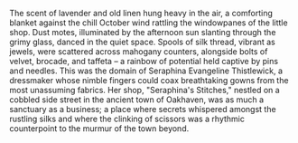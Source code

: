 The scent of lavender and old linen hung heavy in the air, a comforting blanket against the chill October wind rattling the windowpanes of the little shop.  Dust motes, illuminated by the afternoon sun slanting through the grimy glass, danced in the quiet space.  Spools of silk thread, vibrant as jewels, were scattered across mahogany counters, alongside bolts of velvet, brocade, and taffeta – a rainbow of potential held captive by pins and needles. This was the domain of  Seraphina Evangeline Thistlewick, a dressmaker whose nimble fingers could coax breathtaking gowns from the most unassuming fabrics.  Her shop, "Seraphina's Stitches," nestled on a cobbled side street in the ancient town of Oakhaven, was as much a sanctuary as a business; a place where secrets whispered amongst the rustling silks and where the clinking of scissors was a rhythmic counterpoint to the murmur of the town beyond.

